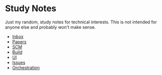 Study Notes
===========

Just my random, study notes for technical interests.  This is not intended for
anyone else and probably won't make sense.

- [Inbox](inbox.md)
- [Papers](papers.md)
- [SCM](scm.md)
- [Build](build.md)
- [UI](ui.md)
- [Issues](issues.md)
- [Orchestration](orchestration.md)
